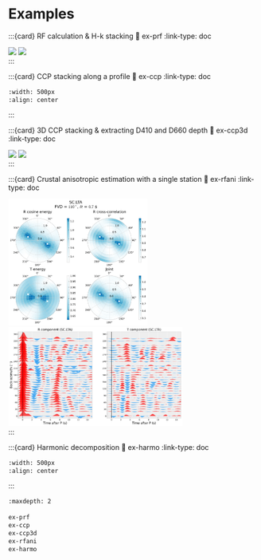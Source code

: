 # Examples

:::{card} RF calculation & H-k stacking
:link: ex-prf
:link-type: doc

<div class="center">
<img src="../_static/plotrt.png" width="300px">
<img src="../_static/CB.NJ2.png" width="280px">
</div>
:::

:::{card} CCP stacking along a profile
:link: ex-ccp
:link-type: doc

```{image} ../_static/profile_ZX.png
:width: 500px
:align: center
```
:::

:::{card} 3D CCP stacking & extracting D410 and D660 depth
:link: ex-ccp3d
:link-type: doc

<div class="center">
<img src="../_static/mtz.png" width="350px">
<img src="../_static/profile.png" width="300px">
</div>
:::

:::{card} Crustal anisotropic estimation with a single station
:link: ex-rfani
:link-type: doc

<div class="center">
<img src="../_static/SC.LTA_joint_ani.png" width="280px">
<img src="../_static/SC.LTA_baz_stack.png" width="350px">
</div>
:::

:::{card} Harmonic decomposition
:link: ex-harmo
:link-type: doc
```{image} ../_static/SC.LTA_harmonic_trans.png
:width: 500px
:align: center
```
:::


```{toctree}
:maxdepth: 2

ex-prf
ex-ccp
ex-ccp3d
ex-rfani
ex-harmo
```